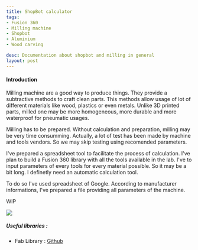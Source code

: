 ```yaml
---
title: ShopBot calculator
tags:
- Fusion 360
- Milling machine
- Shopbot
- Aluminium
- Wood carving

desc: Documentation about shopbot and milling in general
layout: post
---
```


<!-- more -->
#### Introduction
Milling machine are a good way to produce things. They provide a subtractive methods to craft clean parts. This methods allow usage of lot of different materials like wood, plastics or even metals. Unlike 3D printed parts, milled one may be more homogeneous, more durable and more waterproof for pneumatic usages.

Milling has to be prepared. Without calculation and preparation, milling may be very time consumming. Actually, a lot of test has been made by machine and tools vendors. So we may skip testing using recomended parameters.

I've prepared a spreadsheet tool to facilitate the process of calculation. I've plan to build a Fusion 360 library with all the tools available in the lab. I've to input parameters of every tools for every material possible. So it may be a bit long. I definetly need an automatic calculation tool.

To do so I've used spreadsheet of Google. According to manufacturer informations, I've prepared a file providing all parameters of the machine.

WIP

<img src="{{site.baseurl}}/assets\img\17-02-shematic.JPG">


##### Useful libraries :
- Fab Library : [Github]()


